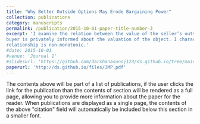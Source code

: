 ```yaml
---
title: "Why Better Outside Options May Erode Bargaining Power"
collection: publications
category: manuscripts
permalink: /publication/2015-10-01-paper-title-number-3
excerpt: 'I examine the relation between the value of the seller’s outside option and expected negotiated price when the
buyer is privately informed about the valuation of the object. I characterize conditions under which the
relationship is non-monotonic.'
#date: 2015-10-01
#venue: 'Journal 1'
#slidesurl: 'https://github.com/darshanasunoj123/ds.github.io/tree/main/files/JMP.pdf'
paperurl: 'http://ds.github.io/files/JMP.pdf'
---
```


The contents above will be part of a list of publications, if the user clicks the link for the publication than the contents of section will be rendered as a full page, allowing you to provide more information about the paper for the reader. When publications are displayed as a single page, the contents of the above "citation" field will automatically be included below this section in a smaller font.